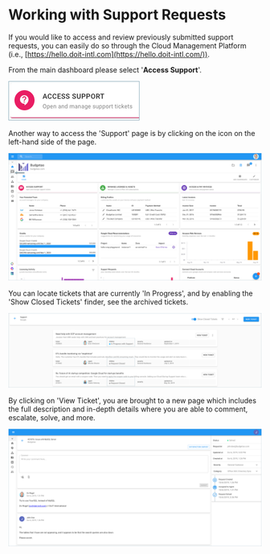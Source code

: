 # Working with Support Requests

If you would like to access and review previously submitted support requests, you can easily do so through the Cloud Management Platform \(i.e., [https://hello.doit-intl.com](https://hello.doit-intl.com/)).

From the main dashboard please select '**Access Support**'.

![A screenshot showing the _Access Support_ section](<../.gitbook/assets/new-access-support (1).png>)

Another way to access the 'Support' page is by clicking on the icon on the left-hand side of the page.

![A screenshot showing the location of the _Support_ menu item](<../.gitbook/assets/support-tab (1).png>)

You can locate tickets that are currently 'In Progress', and by enabling the 'Show Closed Tickets' finder, see the archived tickets.

![A screenshot showing a list of tickets](<../.gitbook/assets/existing-tickets (1).png>)

By clicking on 'View Ticket', you are brought to a new page which includes the full description and in-depth details where you are able to comment, escalate, solve, and more.

![A screenshot showing the details of an individual ticket](../.gitbook/assets/view-ticket.png)
